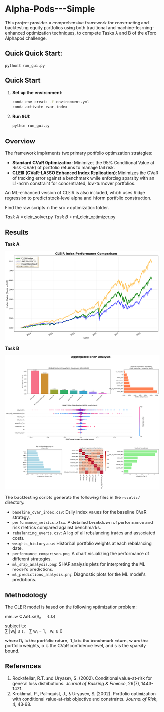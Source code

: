 # Alpha-Pods---Simple

This project provides a comprehensive framework for constructing and backtesting equity portfolios using both traditional and machine-learning-enhanced optimization techniques, to complete Tasks A and B of the eToro Alphapod challenge.

## Quick Quick Start:
```
python3 run_gui.py
```

## Quick Start

1.  **Set up the environment:**
    ```bash
    conda env create -f environment.yml
    conda activate cvar-index
    ```

2.  **Run GUI:**
    ```bash
    python run_gui.py
    ```


## Overview

The framework implements two primary portfolio optimization strategies:

*   **Standard CVaR Optimization**: Minimizes the 95% Conditional Value at Risk (CVaR) of portfolio returns to manage tail risk.
*   **CLEIR (CVaR-LASSO Enhanced Index Replication)**: Minimizes the CVaR of tracking error against a benchmark while enforcing sparsity with an L1-norm constraint for concentrated, low-turnover portfolios.

An ML-enhanced version of CLEIR is also included, which uses Ridge regression to predict stock-level alpha and inform portfolio construction.

Find the raw scripts in the src > optimization folder.

*Task A* = cleir_solver.py
*Task B* = ml_cleir_optimizer.py

## Results

**Task A**

![CLEIR Index Performance](results/cleir_index_performance_analysis.png)

**Task B**

![SHAP Aggregated Analysis](results/ml_shap_analysis_aggregated.png)

The backtesting scripts generate the following files in the `results/` directory:

*   `baseline_cvar_index.csv`: Daily index values for the baseline CVaR strategy.
*   `performance_metrics.xlsx`: A detailed breakdown of performance and risk metrics compared against benchmarks.
*   `rebalancing_events.csv`: A log of all rebalancing trades and associated costs.
*   `weights_history.csv`: Historical portfolio weights at each rebalancing date.
*   `performance_comparison.png`: A chart visualizing the performance of different strategies.
*   `ml_shap_analysis.png`: SHAP analysis plots for interpreting the ML model's predictions.
*   `ml_predictions_analysis.png`: Diagnostic plots for the ML model's predictions.
  
## Methodology

The CLEIR model is based on the following optimization problem:

min_w CVaR_α(Rₚ − R_b)

subject to:  
∑ |wᵢ| ≤ s, ∑ wᵢ = 1, wᵢ ≥ 0

where Rₚ is the portfolio return, R_b is the benchmark return, w are the portfolio weights, α is the CVaR confidence level, and s is the sparsity bound.

## References

1.  Rockafellar, R.T. and Uryasev, S. (2002). Conditional value-at-risk for general loss distributions. *Journal of Banking & Finance*, 26(7), 1443-1471.
2.  Krokhmal, P., Palmquist, J., & Uryasev, S. (2002). Portfolio optimization with conditional value-at-risk objective and constraints. *Journal of Risk*, 4, 43-68.
